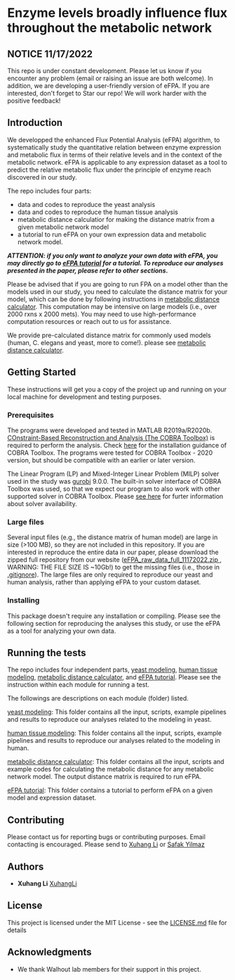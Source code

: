 # Enzyme levels broadly influence flux throughout the metabolic network

## NOTICE 11/17/2022
This repo is under constant development. Please let us know if you encounter any problem (email or raising an issue are both welcome). In addition, we are developing a user-friendly version of eFPA. If you are interested, don't forget to Star our repo! We will work harder with the positive feedback!

## Introduction
We developped the enhanced Flux Potential Analysis (eFPA) algorithm, to systematically study the quantitative relation between enzyme expression and metabolic flux in terms of their relative levels and in the context of the metabolic network. eFPA is applicable to any expression dataset as a tool to predict the relative metabolic flux under the principle of enzyme reach discovered in our study.

The repo includes four parts: 
- data and codes to reproduce the yeast analysis
- data and codes to reproduce the human tissue analysis 
- metabolic distance calculatior for making the distance matrix from a given metabolic network model
- a tutorial to run eFPA on your own expression data and metabolic network model.

<I><b>ATTENTION: if you only want to analyze your own data with eFPA, you may directly go to [eFPA tutorial](4_eFPA_tutorial) for a tutorial. To reproduce our analyses presented in the paper, please refer to other sections.</I></b>

Please be advised that if you are going to run FPA on a model other than the models used in our study, you need to calculate the distance matrix for your model, which can be done by following instructions in [metabolic distance calculator](3_distance_calculation). This computation may be intensive on large models (i.e., over 2000 rxns x 2000 mets). You may need to use high-performance computation resources or reach out to us for assistance. 

We provide pre-calculated distance matrix for commonly used models (human, C. elegans and yeast, more to come!). please see [metabolic distance calculator](3_distance_calculation).

## Getting Started

These instructions will get you a copy of the project up and running on your local machine for development and testing purposes.

### Prerequisites

The programs were developed and tested in MATLAB R2019a/R2020b. [COnstraint-Based Reconstruction and Analysis (The COBRA Toolbox)](https://opencobra.github.io/cobratoolbox/stable/) is required to perform the analysis. Check [here](https://opencobra.github.io/cobratoolbox/stable/installation.html) for the installation guidance of COBRA Toolbox. The programs were tested for COBRA Toolbox - 2020 version, but should be compatible with an earlier or later version. 

The Linear Program (LP) and Mixed-Integer Linear Problem (MILP) solver used in the study was [gurobi](http://gurobi.com) 9.0.0. The built-in solver interface of COBRA Toolbox was used, so that we expect our program to also work with other supported solver in COBRA Toolbox. Please [see here](https://opencobra.github.io/cobratoolbox/stable/installation.html#solver-installation) for furter information about solver availability. 

### Large files
Several input files (e.g., the distance matrix of human model) are large in size (>100 MB), so they are not included in this repository. If you are interested in reproduce the entire data in our paper, please download the zipped full repository from our website ([eFPA_raw_data_full_11172022.zip
](http://wormflux.umassmed.edu/Downloads/eFPA_raw_data_full_11172022.zip), WARNING: THE FILE SIZE IS ~10Gb!) to get the missing files (i.e., those in [.gitignore](.gitignore)). The large files are only required to reproduce our yeast and human analysis, rather than applying eFPA to your custom dataset.

### Installing

This package doesn't require any installation or compiling. Please see the following section for reproducing the analyses this study, or use the eFPA as a tool for analyzing your own data.


## Running the tests

The repo includes four independent parts, [yeast modeling](1_yeast_modeling), [human tissue modeling](2_human_modeling), [metabolic distance calculator](3_distance_calculation), and [eFPA tutorial](4_eFPA_tutorial). Please see the instruction within each module for running a test.


The followings are descriptions on each module (folder) listed.

[yeast modeling](1_yeast_modeling): This folder contains all the input, scripts, example pipelines and results to reproduce our analyses related to the modeling in yeast.

[human tissue modeling](2_human_modeling): This folder contains all the input, scripts, example pipelines and results to reproduce our analyses related to the modeling in human.

[metabolic distance calculator](3_distance_calculation): This folder contains all the input, scripts and example codes for calculating the metabolic distance for any metabolic network model. The output distance matrix is required to run eFPA.

[eFPA tutorial](4_eFPA_tutorial): This folder contains a tutorial to perform eFPA on a given model and expression dataset.


## Contributing

Please contact us for reporting bugs or contributing purposes. Email contacting is encouraged. Please send to [Xuhang Li](mailto:xuhang.li@umassmed.edu) or [Safak Yilmaz](mailto:lutfu.yilmaz@umassmed.edu)


## Authors

* **Xuhang Li** [XuhangLi](https://github.com/XuhangLi)

## License

This project is licensed under the MIT License - see the [LICENSE.md](LICENSE.md) file for details

## Acknowledgments

* We thank Walhout lab members for their support in this project.
